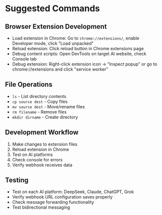 # Suggested Commands

## Browser Extension Development
- Load extension in Chrome: Go to `chrome://extensions/`, enable Developer mode, click "Load unpacked"
- Reload extension: Click reload button in Chrome extensions page
- Debug content scripts: Open DevTools on target AI website, check Console tab
- Debug extension: Right-click extension icon → "Inspect popup" or go to chrome://extensions and click "service worker"

## File Operations
- `ls` - List directory contents
- `cp source dest` - Copy files
- `mv source dest` - Move/rename files
- `rm filename` - Remove files
- `mkdir dirname` - Create directory

## Development Workflow
1. Make changes to extension files
2. Reload extension in Chrome
3. Test on AI platforms
4. Check console for errors
5. Verify webhook receives data

## Testing
- Test on each AI platform: DeepSeek, Claude, ChatGPT, Grok
- Verify webhook URL configuration saves properly
- Check message forwarding functionality
- Test bidirectional messaging